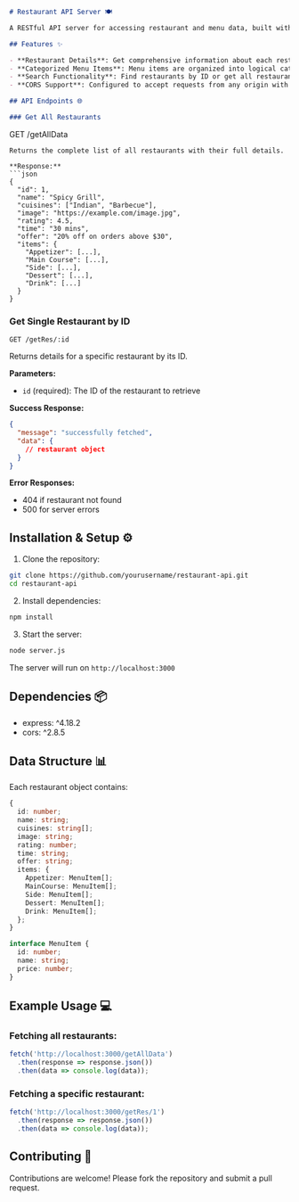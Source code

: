 ```markdown
# Restaurant API Server 🍽️

A RESTful API server for accessing restaurant and menu data, built with Express.js. This server provides detailed information about various restaurants, their menus categorized by course types, and special offers.

## Features ✨

- **Restaurant Details**: Get comprehensive information about each restaurant including name, cuisine types, rating, delivery time, and current offers.
- **Categorized Menu Items**: Menu items are organized into logical categories (Appetizers, Main Courses, Sides, Desserts, Drinks).
- **Search Functionality**: Find restaurants by ID or get all restaurants at once.
- **CORS Support**: Configured to accept requests from any origin with proper headers.

## API Endpoints 🌐

### Get All Restaurants
```
GET /getAllData
```
Returns the complete list of all restaurants with their full details.

**Response:**
```json
{
  "id": 1,
  "name": "Spicy Grill",
  "cuisines": ["Indian", "Barbecue"],
  "image": "https://example.com/image.jpg",
  "rating": 4.5,
  "time": "30 mins",
  "offer": "20% off on orders above $30",
  "items": {
    "Appetizer": [...],
    "Main Course": [...],
    "Side": [...],
    "Dessert": [...],
    "Drink": [...]
  }
}
```

### Get Single Restaurant by ID
```
GET /getRes/:id
```
Returns details for a specific restaurant by its ID.

**Parameters:**
- `id` (required): The ID of the restaurant to retrieve

**Success Response:**
```json
{
  "message": "successfully fetched",
  "data": {
    // restaurant object
  }
}
```

**Error Responses:**
- 404 if restaurant not found
- 500 for server errors

## Installation & Setup ⚙️

1. Clone the repository:
```bash
git clone https://github.com/yourusername/restaurant-api.git
cd restaurant-api
```

2. Install dependencies:
```bash
npm install
```

3. Start the server:
```bash
node server.js
```

The server will run on `http://localhost:3000`

## Dependencies 📦

- express: ^4.18.2
- cors: ^2.8.5

## Data Structure 📊

Each restaurant object contains:

```typescript
{
  id: number;
  name: string;
  cuisines: string[];
  image: string;
  rating: number;
  time: string;
  offer: string;
  items: {
    Appetizer: MenuItem[];
    MainCourse: MenuItem[];
    Side: MenuItem[];
    Dessert: MenuItem[];
    Drink: MenuItem[];
  };
}

interface MenuItem {
  id: number;
  name: string;
  price: number;
}
```

## Example Usage 💻

### Fetching all restaurants:
```javascript
fetch('http://localhost:3000/getAllData')
  .then(response => response.json())
  .then(data => console.log(data));
```

### Fetching a specific restaurant:
```javascript
fetch('http://localhost:3000/getRes/1')
  .then(response => response.json())
  .then(data => console.log(data));
```

## Contributing 🤝

Contributions are welcome! Please fork the repository and submit a pull request.


